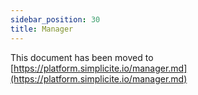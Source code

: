```yaml
---
sidebar_position: 30
title: Manager
---
```


This document has been moved to [https://platform.simplicite.io/manager.md](https://platform.simplicite.io/manager.md)
